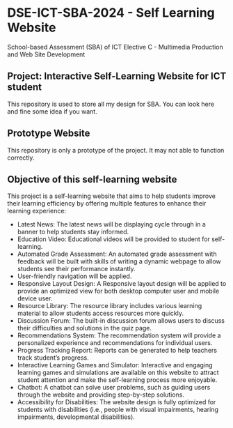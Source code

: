 # DSE-ICT-SBA-2024 - Self Learning Website
School-based Assessment (SBA) of ICT Elective C - Multimedia Production and Web Site Development

## Project: Interactive Self-Learning Website for ICT student

This repository is used to store all my design for SBA. You can look here and fine some idea if you want.

## Prototype Website

This repository is only a prototype of the project. It may not able to function correctly.

## Objective of this self-learning website

This project is a self-learning website that aims to help students improve their learning efficiency by offering multiple features to enhance their learning experience:

- Latest News: The latest news will be displaying cycle through in a banner to help students stay informed.
- Education Video: Educational videos will be provided to student for self-learning.
- Automated Grade Assessment: An automated grade assessment with feedback will be built with skills of writing a dynamic webpage to allow students see their performance instantly.
- User-friendly navigation will be applied.
- Responsive Layout Design: A Responsive layout design will be applied to provide an optimized view for both desktop computer user and mobile device user.
- Resource Library: The resource library includes various learning material to allow students access resources more quickly.
- Discussion Forum: The built-in discussion forum allows users to discuss their difficulties and solutions in the quiz page.
- Recommendations System: The recommendation system will provide a personalized experience and recommendations for individual users.
- Progress Tracking Report: Reports can be generated to help teachers track student’s progress.
- Interactive Learning Games and Simulator: Interactive and engaging learning games and simulations are available on this website to attract student attention and make the self-learning process more enjoyable.
- Chatbot: A chatbot can solve user problems, such as guiding users through the website and providing step-by-step solutions.
- Accessibility for Disabilities: The website design is fully optimized for students with disabilities (i.e., people with visual impairments, hearing impairments, developmental disabilities).
